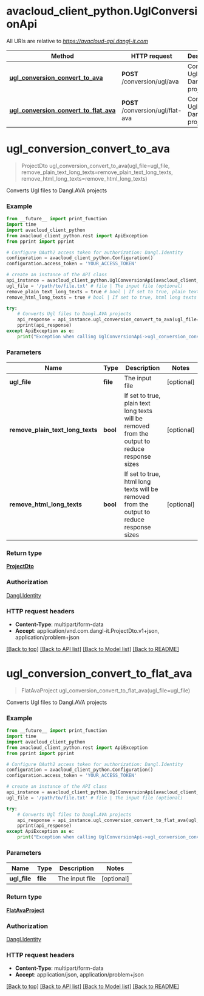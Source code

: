 # avacloud_client_python.UglConversionApi

All URIs are relative to *https://avacloud-api.dangl-it.com*

Method | HTTP request | Description
------------- | ------------- | -------------
[**ugl_conversion_convert_to_ava**](UglConversionApi.md#ugl_conversion_convert_to_ava) | **POST** /conversion/ugl/ava | Converts Ugl files to Dangl.AVA projects
[**ugl_conversion_convert_to_flat_ava**](UglConversionApi.md#ugl_conversion_convert_to_flat_ava) | **POST** /conversion/ugl/flat-ava | Converts Ugl files to Dangl.AVA projects


# **ugl_conversion_convert_to_ava**
> ProjectDto ugl_conversion_convert_to_ava(ugl_file=ugl_file, remove_plain_text_long_texts=remove_plain_text_long_texts, remove_html_long_texts=remove_html_long_texts)

Converts Ugl files to Dangl.AVA projects

### Example
```python
from __future__ import print_function
import time
import avacloud_client_python
from avacloud_client_python.rest import ApiException
from pprint import pprint

# Configure OAuth2 access token for authorization: Dangl.Identity
configuration = avacloud_client_python.Configuration()
configuration.access_token = 'YOUR_ACCESS_TOKEN'

# create an instance of the API class
api_instance = avacloud_client_python.UglConversionApi(avacloud_client_python.ApiClient(configuration))
ugl_file = '/path/to/file.txt' # file | The input file (optional)
remove_plain_text_long_texts = true # bool | If set to true, plain text long texts will be removed from the output to reduce response sizes (optional)
remove_html_long_texts = true # bool | If set to true, html long texts will be removed from the output to reduce response sizes (optional)

try:
    # Converts Ugl files to Dangl.AVA projects
    api_response = api_instance.ugl_conversion_convert_to_ava(ugl_file=ugl_file, remove_plain_text_long_texts=remove_plain_text_long_texts, remove_html_long_texts=remove_html_long_texts)
    pprint(api_response)
except ApiException as e:
    print("Exception when calling UglConversionApi->ugl_conversion_convert_to_ava: %s\n" % e)
```

### Parameters

Name | Type | Description  | Notes
------------- | ------------- | ------------- | -------------
 **ugl_file** | **file**| The input file | [optional] 
 **remove_plain_text_long_texts** | **bool**| If set to true, plain text long texts will be removed from the output to reduce response sizes | [optional] 
 **remove_html_long_texts** | **bool**| If set to true, html long texts will be removed from the output to reduce response sizes | [optional] 

### Return type

[**ProjectDto**](ProjectDto.md)

### Authorization

[Dangl.Identity](../README.md#Dangl.Identity)

### HTTP request headers

 - **Content-Type**: multipart/form-data
 - **Accept**: application/vnd.com.dangl-it.ProjectDto.v1+json, application/problem+json

[[Back to top]](#) [[Back to API list]](../README.md#documentation-for-api-endpoints) [[Back to Model list]](../README.md#documentation-for-models) [[Back to README]](../README.md)

# **ugl_conversion_convert_to_flat_ava**
> FlatAvaProject ugl_conversion_convert_to_flat_ava(ugl_file=ugl_file)

Converts Ugl files to Dangl.AVA projects

### Example
```python
from __future__ import print_function
import time
import avacloud_client_python
from avacloud_client_python.rest import ApiException
from pprint import pprint

# Configure OAuth2 access token for authorization: Dangl.Identity
configuration = avacloud_client_python.Configuration()
configuration.access_token = 'YOUR_ACCESS_TOKEN'

# create an instance of the API class
api_instance = avacloud_client_python.UglConversionApi(avacloud_client_python.ApiClient(configuration))
ugl_file = '/path/to/file.txt' # file | The input file (optional)

try:
    # Converts Ugl files to Dangl.AVA projects
    api_response = api_instance.ugl_conversion_convert_to_flat_ava(ugl_file=ugl_file)
    pprint(api_response)
except ApiException as e:
    print("Exception when calling UglConversionApi->ugl_conversion_convert_to_flat_ava: %s\n" % e)
```

### Parameters

Name | Type | Description  | Notes
------------- | ------------- | ------------- | -------------
 **ugl_file** | **file**| The input file | [optional] 

### Return type

[**FlatAvaProject**](FlatAvaProject.md)

### Authorization

[Dangl.Identity](../README.md#Dangl.Identity)

### HTTP request headers

 - **Content-Type**: multipart/form-data
 - **Accept**: application/json, application/problem+json

[[Back to top]](#) [[Back to API list]](../README.md#documentation-for-api-endpoints) [[Back to Model list]](../README.md#documentation-for-models) [[Back to README]](../README.md)

